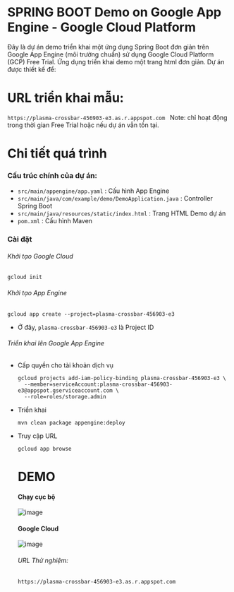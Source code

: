 # SPRING BOOT Demo on Google App Engine - Google Cloud Platform
Đây là dự án demo triển khai một ứng dụng Spring Boot đơn giản trên Google App Engine (môi trường chuẩn) sử dụng Google Cloud Platform (GCP) Free Trial. Ứng dụng triển khai demo một trang html đơn giản. 
Dự án được thiết kế để: 

# URL triển khai mẫu: 
```https://plasma-crossbar-456903-e3.as.r.appspot.com ```
Note: chỉ hoạt động trong thời gian Free Trial hoặc nếu dự án vẫn tồn tại.

# Chi tiết quá trình 
### Cấu trúc chính của dự án: 
- `src/main/appengine/app.yaml` : Cấu hình App Engine
- `src/main/java/com/example/demo/DemoApplication.java` : Controller Spring Boot
- `src/main/java/resources/static/index.html` : Trang HTML Demo dự án
- `pom.xml` : Cấu hình Maven


### Cài đặt 
###### Khởi tạo Google Cloud  
``` gcloud init ```

###### Khởi tạo App Engine 
```gcloud app create --project=plasma-crossbar-456903-e3 ```
- Ở đây, ` plasma-crossbar-456903-e3 ` là Project ID

###### Triển khai lên Google App Engine 
- Cấp quyền cho tài khoản dịch vụ
  ```
  gcloud projects add-iam-policy-binding plasma-crossbar-456903-e3 \
    --member=serviceAccount:plasma-crossbar-456903-e3@appspot.gserviceaccount.com \
    --role=roles/storage.admin
  ```
- Triển khai
  ```
  mvn clean package appengine:deploy
  ```
- Truy cập URL
  ```
  gcloud app browse
  ```

  # DEMO
  #### Chạy cục bộ
  ![image](https://github.com/user-attachments/assets/3952695c-d2b3-4c38-a857-818023ebb0b4)

  #### Google Cloud
  ![image](https://github.com/user-attachments/assets/a5cc922b-2b2f-4085-8363-370375dfca22)

  ###### URL Thử nghiệm:
  ```https://plasma-crossbar-456903-e3.as.r.appspot.com ```
